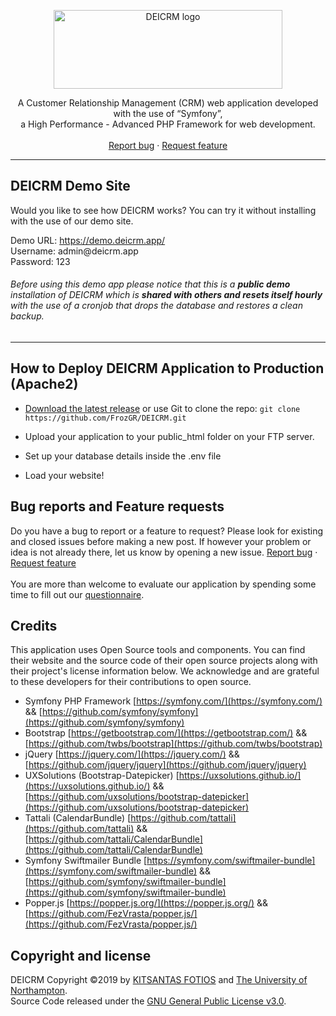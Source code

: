 <p align="center">
  <a href="https://DEICRM.app/">
    <img src="https://demo.deicrm.app/DEICRM-logo.png" alt="DEICRM logo" width="366" height="126">
  </a>
</p>
<p align="center">
  A Customer Relationship Management (CRM) web application developed with the use of “Symfony”,   <br />
a High Performance - Advanced PHP Framework for web development.
  <br>
  <br>
  <a href="https://github.com/FrozGR/DEICRM/issues/new?template=bug_report.md">Report bug</a>
  ·
  <a href="https://github.com/FrozGR/DEICRM/issues/new?template=feature_request.md&labels=feature">Request feature</a>
</p>
<hr>




## DEICRM Demo Site

Would you like to see how DEICRM works? You can try it without installing with the use of our demo site.

Demo URL: <a href="https://demo.deicrm.app/">https://demo.deicrm.app/</a> <br />
Username: admin<span></span>@<span></span>deicrm.app<br />
Password: 123<br />
###### <i>Before using this demo app please notice that this is a <b>public demo</b> installation of DEICRM which is <b>shared with others and resets itself hourly</b> with the use of a cronjob that drops the database and restores a clean backup.</i>

<hr>


## How to Deploy DEICRM Application to Production (Apache2)

- [Download the latest release](https://github.com/FrozGR/DEICRM/archive/master.zip) or use Git to clone the repo: `git clone https://github.com/FrozGR/DEICRM.git`

- Upload your application to your public_html folder on your FTP server.

- Set up your database details inside  the .env file

- Load your website!

## Bug reports and Feature requests

Do you have a bug to report or a feature to request? Please look for existing and closed issues before making a new post. If however your problem or idea is not already there, let us know by opening a new issue. <a href="https://github.com/FrozGR/DEICRM/issues/new?template=bug_report.md">Report bug</a>  ·  <a href="https://github.com/FrozGR/DEICRM/issues/new?template=feature_request.md&labels=feature">Request feature</a>
<br /><br />You are more than welcome to evaluate our application by spending some time to fill out our <a href="https://docs.google.com/forms/d/e/1FAIpQLSc4N4UvNl1hiWRLjLor2-Q4JBKNvaPNDSTw7s5Ii7BSbx1-zw/viewform?usp=sf_link">questionnaire</a>.


## Credits

This application uses Open Source tools and components. You can find their website and the source code of their open source projects along with their project's license information below. We acknowledge and are grateful to these developers for their contributions to open source.

- Symfony PHP Framework [https://symfony.com/](https://symfony.com/) && [https://github.com/symfony/symfony](https://github.com/symfony/symfony)
- Bootstrap [https://getbootstrap.com/](https://getbootstrap.com/) && [https://github.com/twbs/bootstrap](https://github.com/twbs/bootstrap)
- jQuery [https://jquery.com/](https://jquery.com/) && [https://github.com/jquery/jquery](https://github.com/jquery/jquery)
- UXSolutions (Bootstrap-Datepicker) [https://uxsolutions.github.io/](https://uxsolutions.github.io/) && [https://github.com/uxsolutions/bootstrap-datepicker](https://github.com/uxsolutions/bootstrap-datepicker)
- Tattali (CalendarBundle) [https://github.com/tattali](https://github.com/tattali) && [https://github.com/tattali/CalendarBundle](https://github.com/tattali/CalendarBundle)
- Symfony Swiftmailer Bundle  [https://symfony.com/swiftmailer-bundle](https://symfony.com/swiftmailer-bundle) && [https://github.com/symfony/swiftmailer-bundle](https://github.com/symfony/swiftmailer-bundle)
- Popper.js [https://popper.js.org/](https://popper.js.org/) && [https://github.com/FezVrasta/popper.js/](https://github.com/FezVrasta/popper.js/)



## Copyright and license

DEICRM Copyright ©2019 by [KITSANTAS FOTIOS](https://github.com/FrozGR) and [The University of Northampton](https://www.northampton.ac.uk/). <br />
Source Code released under the [GNU General Public License v3.0](https://github.com/FrozGR/DEICRM/blob/master/LICENSE).
